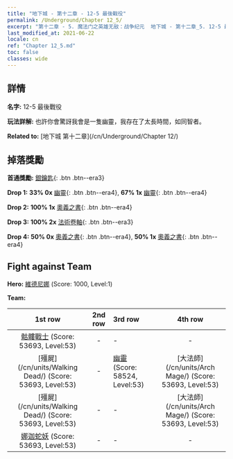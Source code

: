 ```yaml
---
title: "地下城 - 第十二章 - 12-5 最後戰役"
permalink: /Underground/Chapter 12_5/
excerpt: "第十二章 - 5. 魔法门之英雄无敌：战争纪元  地下城 - 第十二章_5. 12-5 最後戰役"
last_modified_at: 2021-06-22
locale: cn
ref: "Chapter 12_5.md"
toc: false
classes: wide
---
```


## 詳情

 **名字:** 12-5 最後戰役

 **玩法詳解:**       也許你會驚訝我會是一隻幽靈，我存在了太長時間，如同智者。

 **Related to:** [地下城 第十二章](/cn/Underground/Chapter 12/)

## 掉落獎勵

 **首通獎勵:** [銀鑰匙](/cn/Items/con_693/){: .btn .btn--era3}

 **Drop 1:** **33% 0x** [幽靈](/cn/Items/unt_210/){: .btn .btn--era4}, **67% 1x** [幽靈](/cn/Items/unt_210/){: .btn .btn--era4}

 **Drop 2:** **100% 1x** [奧義之書](/cn/Items/mat_53/){: .btn .btn--era4}

 **Drop 3:** **100% 2x** [法術卷軸](/cn/Items/con_694/){: .btn .btn--era3}

 **Drop 4:** **50% 0x** [奧義之書](/cn/Items/mat_46/){: .btn .btn--era4}, **50% 1x** [奧義之書](/cn/Items/mat_46/){: .btn .btn--era4}


## Fight against Team
 **Hero:** [維德尼娜](/cn/heroes/Vidomina/) (Score: 1000, Level:1)

 **Team:**


  | 1st row | 2nd row | 3rd row | 4th row |
  |:----:|:----:|:----|:----:|
  | [骷髏戰士](/cn/units/Skeleton/) (Score: 53693, Level:53)  | - | - | - |
  | [殭屍](/cn/units/Walking Dead/) (Score: 53693, Level:53)  | - | [幽靈](/cn/units/Wight/) (Score: 58524, Level:53)  | [大法師](/cn/units/Arch Mage/) (Score: 53693, Level:53)  |
  | [殭屍](/cn/units/Walking Dead/) (Score: 53693, Level:53)  | - | - | [大法師](/cn/units/Arch Mage/) (Score: 53693, Level:53)  |
  | [娜迦蛇妖](/cn/units/Naga/) (Score: 53693, Level:53)  | - | - | - |


